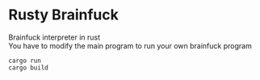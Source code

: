 # Rusty Brainfuck

Brainfuck interpreter in rust \
You have to modify the main program to run your own brainfuck program

```
cargo run
cargo build
```

